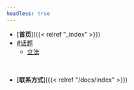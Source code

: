 ```yaml
---
headless: true
---
```


- [**首页**]({{< relref "_index" >}})
- [#话题](https://github.com/cats-pm/home/issues)
    - [立法](https://github.com/cats-pm/home/labels/%E7%AB%8B%E6%B3%95)
<br />

- [**联系方式**]({{< relref "/docs/index" >}})
<br />
